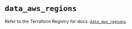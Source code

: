 # `data_aws_regions`

Refer to the Terraform Registry for docs: [`data_aws_regions`](https://registry.terraform.io/providers/hashicorp/aws/6.14.0/docs/data-sources/regions).

